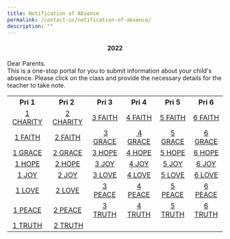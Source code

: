 ```yaml
---
title: Notification of Absence
permalink: /contact-us/notification-of-absence/
description: ""
---
```

<h4 style="text-align: center;">2022</h4>
<p>Dear Parents.<br />This is a one-stop portal for you to submit information about your child's absence. Please click on the class and provide the necessary details for the teacher to take note.</p>
<table class="ive_eobj_center iveo_table ives_tab_1">
<tbody>
<tr>
<th style="text-align: center;">Pri 1</th>
<th style="text-align: center;">Pri 2&nbsp;</th>
<th style="text-align: center;">Pri 3</th>
<th style="text-align: center;">Pri 4</th>
<th style="text-align: center;">Pri 5</th>
<th style="text-align: center;">Pri 6</th>
</tr>
<tr>
<td style="text-align: center;"><a href="https://form.gov.sg/622370e95d6f6200126dc8a3" target="_blank" rel="noopener">1 CHARITY</a></td>
<td style="text-align: center;"><a href="https://form.gov.sg/62240e5501690000137608a2" target="_blank" rel="noopener">2 CHARITY</a></td>
<td style="text-align: center;"><a href="https://form.gov.sg/62241ec644a0c800120b6669" target="_blank" rel="noopener">3 FAITH</a></td>
<td style="text-align: center;"><a href="https://form.gov.sg/622422119812af0012a4e559" target="_blank" rel="noopener">4 FAITH</a></td>
<td style="text-align: center;"><a href="https://form.gov.sg/622423a06aac89001333fa86" target="_blank" rel="noopener">5 FAITH</a></td>
<td style="text-align: center;"><a href="https://form.gov.sg/622425098fdc0b0014780586" target="_blank" rel="noopener">6 FAITH</a></td>
</tr>
<tr>
<td style="text-align: center;"><a href="https://form.gov.sg/622379da4dfe5a001309e051" target="_blank" rel="noopener">1 FAITH</a></td>
<td style="text-align: center;"><a href="https://form.gov.sg/62240ec6efc67b001140d4c1" target="_blank" rel="noopener">2 FAITH</a></td>
<td style="text-align: center;">&nbsp;<a href="https://form.gov.sg/62241f2c6aac890013337a87" target="_blank" rel="noopener">3 GRACE</a></td>
<td style="text-align: center;"><a href="https://form.gov.sg/62242240efc67b0011434357" target="_blank" rel="noopener">&nbsp;4 GRACE</a></td>
<td style="text-align: center;"><a href="https://form.gov.sg/622423d25a80ed001493e51d" target="_blank" rel="noopener">5 GRACE</a></td>
<td style="text-align: center;"><a href="https://form.gov.sg/622425388fdc0b0014780d8b" target="_blank" rel="noopener">6 GRACE</a></td>
</tr>
<tr>
<td style="text-align: center;"><a href="https://form.gov.sg/62237dee4dfe5a00130a3738" target="_blank" rel="noopener">1 GRACE</a></td>
<td style="text-align: center;"><a href="https://form.gov.sg/62240f1f36c4df0013c0d88f" target="_blank" rel="noopener">2 GRACE</a></td>
<td style="text-align: center;"><a href="https://form.gov.sg/62241f879812af0012a49fa8" target="_blank" rel="noopener">3 HOPE</a></td>
<td style="text-align: center;"><a href="https://form.gov.sg/6224226f8fdc0b001477b2a4" target="_blank" rel="noopener">4 HOPE</a></td>
<td style="text-align: center;"><a href="https://form.gov.sg/6224240a36c4df0013c37f1b" target="_blank" rel="noopener">5 HOPE</a></td>
<td style="text-align: center;"><a href="https://form.gov.sg/622425669812af0012a54de7" target="_blank" rel="noopener">6 HOPE</a></td>
</tr>
<tr>
<td style="text-align: center;"><a href="https://form.gov.sg/62237f7a83d780001479afb3" target="_blank" rel="noopener">1 HOPE</a></td>
<td style="text-align: center;"><a href="https://form.gov.sg/62240f889812af0012a293db" target="_blank" rel="noopener">2 HOPE</a></td>
<td style="text-align: center;"><a href="https://form.gov.sg/62241fcbb89fad0012cd96bd" target="_blank" rel="noopener">3 JOY</a></td>
<td style="text-align: center;"><a href="https://form.gov.sg/622422ac8fdc0b001477b970" target="_blank" rel="noopener">4 JOY</a></td>
<td style="text-align: center;"><a href="https://form.gov.sg/6224244444a0c800120c176e" target="_blank" rel="noopener">5 JOY</a></td>
<td style="text-align: center;"><a href="https://form.gov.sg/6224259a9812af0012a55660" target="_blank" rel="noopener">6 JOY</a></td>
</tr>
<tr>
<td style="text-align: center;"><a href="https://form.gov.sg/62237fed83d780001479b6b2" target="_blank" rel="noopener">1 JOY</a></td>
<td style="text-align: center;"><a href="https://form.gov.sg/62240fc9016900001376346b" target="_blank" rel="noopener">2 JOY</a></td>
<td style="text-align: center;"><a href="https://form.gov.sg/62241fff0169000013784bf2" target="_blank" rel="noopener">3 LOVE</a></td>
<td style="text-align: center;"><a href="https://form.gov.sg/622422f444a0c800120be94d" target="_blank" rel="noopener">4 LOVE</a></td>
<td style="text-align: center;"><a href="https://form.gov.sg/62242471b89fad0012ce1fbc" target="_blank" rel="noopener">5 LOVE</a></td>
<td style="text-align: center;"><a href="https://form.gov.sg/622425c79812af0012a55e86" target="_blank" rel="noopener">6 LOVE</a></td>
</tr>
<tr>
<td style="text-align: center;"><a href="https://form.gov.sg/6223802890874300183d14b8" target="_blank" rel="noopener">1 LOVE</a></td>
<td style="text-align: center;"><a href="https://form.gov.sg/622410059812af0012a2a468" target="_blank" rel="noopener">2 LOVE</a></td>
<td style="text-align: center;"><a href="https://form.gov.sg/6224203b36c4df0013c3042d" target="_blank" rel="noopener">3 PEACE</a></td>
<td style="text-align: center;"><a href="https://form.gov.sg/6224232944a0c800120bf07c" target="_blank" rel="noopener">4 PEACE</a></td>
<td style="text-align: center;"><a href="https://form.gov.sg/622424a236c4df0013c39074" target="_blank" rel="noopener">5 PEACE</a></td>
<td style="text-align: center;"><a href="https://form.gov.sg/622425f6efc67b001143c793" target="_blank" rel="noopener">6 PEACE</a></td>
</tr>
<tr>
<td style="text-align: center;"><a href="https://form.gov.sg/622380984dfe5a00130a5fbe" target="_blank" rel="noopener">1 PEACE</a></td>
<td style="text-align: center;"><a href="https://form.gov.sg/6224103c6aac890013319c54" target="_blank" rel="noopener">2 PEACE</a></td>
<td style="text-align: center;"><a href="https://form.gov.sg/622420735a80ed00149381f6" target="_blank" rel="noopener">3 TRUTH</a></td>
<td style="text-align: center;"><a href="https://form.gov.sg/62242367016900001378b4f4" target="_blank" rel="noopener">4 TRUTH</a></td>
<td style="text-align: center;"><a href="https://form.gov.sg/622424d7efc67b00114396c9" target="_blank" rel="noopener">5 TRUTH</a></td>
<td style="text-align: center;"><a href="https://form.gov.sg/62242627b89fad0012ce6d2c" target="_blank" rel="noopener">6 TRUTH</a></td>
</tr>
<tr>
<td style="text-align: center;"><a href="https://form.gov.sg/622380db5d6f6200126ee409" target="_blank" rel="noopener">1 TRUTH</a></td>
<td style="text-align: center;">&nbsp;<a href="https://form.gov.sg/622410755a80ed0014916aaa" target="_blank" rel="noopener">2 TRUTH</a></td>
<td style="text-align: center;">&nbsp;</td>
<td style="text-align: center;">&nbsp;</td>
<td style="text-align: center;">&nbsp;</td>
<td style="text-align: center;">&nbsp;</td>
</tr>
</tbody>
</table>